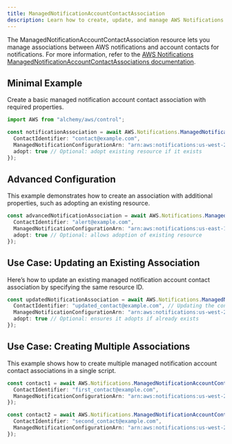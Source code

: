 ```yaml
---
title: ManagedNotificationAccountContactAssociation
description: Learn how to create, update, and manage AWS Notifications ManagedNotificationAccountContactAssociations using Alchemy Cloud Control.
---
```



The ManagedNotificationAccountContactAssociation resource lets you manage associations between AWS notifications and account contacts for notifications. For more information, refer to the [AWS Notifications ManagedNotificationAccountContactAssociations documentation](https://docs.aws.amazon.com/notifications/latest/userguide/).

## Minimal Example

Create a basic managed notification account contact association with required properties.

```ts
import AWS from "alchemy/aws/control";

const notificationAssociation = await AWS.Notifications.ManagedNotificationAccountContactAssociation("contactAssociation1", {
  ContactIdentifier: "contact@example.com",
  ManagedNotificationConfigurationArn: "arn:aws:notifications:us-west-2:123456789012:configuration:example-configuration",
  adopt: true // Optional: adopt existing resource if it exists
});
```

## Advanced Configuration

This example demonstrates how to create an association with additional properties, such as adopting an existing resource.

```ts
const advancedNotificationAssociation = await AWS.Notifications.ManagedNotificationAccountContactAssociation("contactAssociation2", {
  ContactIdentifier: "alert@example.com",
  ManagedNotificationConfigurationArn: "arn:aws:notifications:us-east-1:123456789012:configuration:another-configuration",
  adopt: true // Optional: allows adoption of existing resource
});
```

## Use Case: Updating an Existing Association

Here’s how to update an existing managed notification account contact association by specifying the same resource ID.

```ts
const updatedNotificationAssociation = await AWS.Notifications.ManagedNotificationAccountContactAssociation("contactAssociation1", {
  ContactIdentifier: "updated_contact@example.com", // Updating the contact identifier
  ManagedNotificationConfigurationArn: "arn:aws:notifications:us-west-2:123456789012:configuration:updated-configuration",
  adopt: true // Optional: ensures it adopts if already exists
});
```

## Use Case: Creating Multiple Associations

This example shows how to create multiple managed notification account contact associations in a single script.

```ts
const contact1 = await AWS.Notifications.ManagedNotificationAccountContactAssociation("contactAssociation3", {
  ContactIdentifier: "first_contact@example.com",
  ManagedNotificationConfigurationArn: "arn:aws:notifications:us-west-2:123456789012:configuration:config1"
});

const contact2 = await AWS.Notifications.ManagedNotificationAccountContactAssociation("contactAssociation4", {
  ContactIdentifier: "second_contact@example.com",
  ManagedNotificationConfigurationArn: "arn:aws:notifications:us-west-2:123456789012:configuration:config2"
});
```
